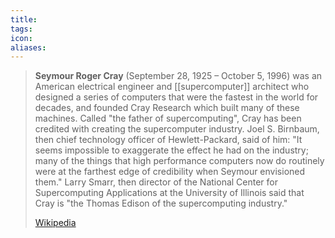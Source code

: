 ```yaml
---
title: 
tags: 
icon: 
aliases: 
---
```

> **Seymour Roger Cray** (September 28, 1925 – October 5, 1996) was an American electrical engineer and [[supercomputer]] architect who designed a series of computers that were the fastest in the world for decades, and founded Cray Research which built many of these machines. Called "the father of supercomputing", Cray has been credited with creating the supercomputer industry. Joel S. Birnbaum, then chief technology officer of Hewlett-Packard, said of him: "It seems impossible to exaggerate the effect he had on the industry; many of the things that high performance computers now do routinely were at the farthest edge of credibility when Seymour envisioned them." Larry Smarr, then director of the National Center for Supercomputing Applications at the University of Illinois said that Cray is "the Thomas Edison of the supercomputing industry."
>
> [Wikipedia](https://en.wikipedia.org/wiki/Seymour%20Cray)
